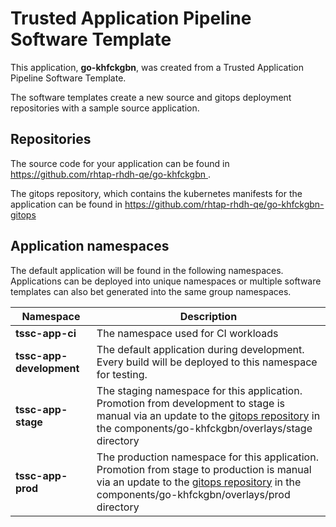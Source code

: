 # Trusted Application Pipeline Software Template

This application, **go-khfckgbn**, was created from a Trusted Application Pipeline Software Template.

The software templates create a new source and gitops deployment repositories with a sample source application. 

## Repositories

The source code for your application can be found in [https://github.com/rhtap-rhdh-qe/go-khfckgbn ](https://github.com/rhtap-rhdh-qe/go-khfckgbn ).
 
The gitops repository, which contains the kubernetes manifests for the application can be found in 
[https://github.com/rhtap-rhdh-qe/go-khfckgbn-gitops ](https://github.com/rhtap-rhdh-qe/go-khfckgbn-gitops ) 

## Application namespaces 

The default application will be found in the following namespaces. Applications can be deployed into unique namespaces or multiple software templates can also bet generated into the same group namespaces.  

|  Namespace   |  Description   |  
| -------- | -------- |
| **tssc-app-ci** | The namespace used for CI workloads |
| **tssc-app-development** | The default application during development. Every build will be deployed to this namespace for testing. |
| **tssc-app-stage** | The staging namespace for this application. Promotion from development to stage is manual via an update to the [gitops repository](https://github.com/rhtap-rhdh-qe/go-khfckgbn-gitops ) in the components/go-khfckgbn/overlays/stage directory |
| **tssc-app-prod** | The production namespace for this application. Promotion from stage to production is manual via an update to the [gitops repository](https://github.com/rhtap-rhdh-qe/go-khfckgbn-gitops ) in the components/go-khfckgbn/overlays/prod directory |